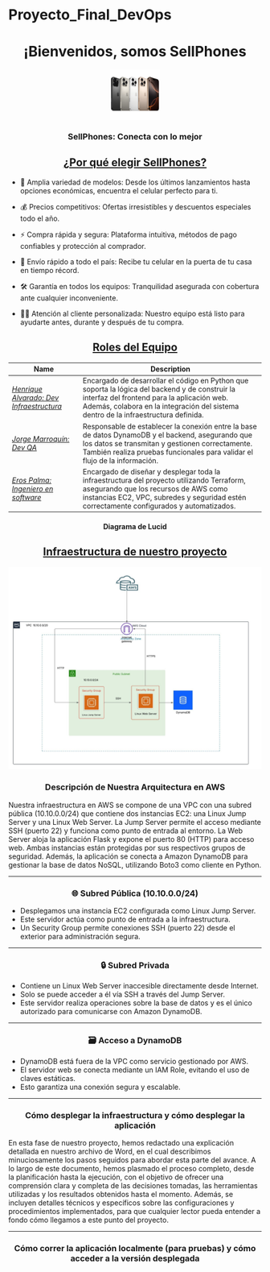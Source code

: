 # Proyecto_Final_DevOps


<h1 align="center">¡Bienvenidos, somos SellPhones</h1>
<p align="center">
<a href="" target="_blank">
  <img align="center" src="github/Sellphone.png" alt="Logo del proyecto" height="100" width="100">
</a>
</p>
<h3 align="center">SellPhones: Conecta con lo mejor</h3>
<h2 align="center"><u>¿Por qué elegir SellPhones?</u></h2>
<p align="center">

 - 📱 Amplia variedad de modelos: Desde los últimos lanzamientos hasta opciones económicas, encuentra el celular perfecto para ti.
 
 - 💰 Precios competitivos: Ofertas irresistibles y descuentos especiales todo el año.

 - ⚡ Compra rápida y segura: Plataforma intuitiva, métodos de pago confiables y protección al comprador.

 - 🚚 Envío rápido a todo el país: Recibe tu celular en la puerta de tu casa en tiempo récord.
 
 - 🛠️ Garantía en todos los equipos: Tranquilidad asegurada con cobertura ante cualquier inconveniente.

 - 👨‍💻 Atención al cliente personalizada: Nuestro equipo está listo para ayudarte antes, durante y después de tu compra.

</p>

<h2 align="center"><u>Roles del Equipo</u></h2>

| Name                  | Description                                                |
| ---------------------------------|--------------------------------------------------------------- |
| _[Henrique Alvarado: Dev Infraestructura](https://github.com/HenriqueAlvarado)_            | Encargado de desarrollar el código en Python que soporta la lógica del backend y de construir la interfaz del frontend para la aplicación web. Además, colabora en la integración del sistema dentro de la infraestructura definida.            |
| _[Jorge Marroquín: Dev QA](https://github.com/Eliuddd)_                          | Responsable de establecer la conexión entre la base de datos DynamoDB y el backend, asegurando que los datos se transmitan y gestionen correctamente. También realiza pruebas funcionales para validar el flujo de la información.     |
| _[Eros Palma: Ingeniero en software](https://github.com/erospalma)_                  | Encargado de diseñar y desplegar toda la infraestructura del proyecto utilizando Terraform, asegurando que los recursos de AWS como instancias EC2, VPC, subredes y seguridad estén correctamente configurados y automatizados. 

<h4 align="center">Diagrama de Lucid</h4>

<h2 align="center"><u>Infraestructura de nuestro proyecto</u></h2>
<p align="center">
  <img src="github/infraestructura (3).png" alt="Infraestructura del proyecto" width="600">
</p>

<h3 align="center">Descripción de Nuestra Arquitectura en AWS</h3>
<p>
  Nuestra infraestructura en AWS se compone de una VPC con una subred pública (10.10.0.0/24) que contiene dos instancias EC2: una Linux Jump Server y una Linux Web Server. La Jump Server permite el acceso mediante SSH (puerto 22) y funciona como punto de entrada al entorno. La Web Server aloja la aplicación Flask y expone el puerto 80 (HTTP) para acceso web. Ambas instancias están protegidas por sus respectivos grupos de seguridad. Además, la aplicación se conecta a Amazon DynamoDB para gestionar la base de datos NoSQL, utilizando Boto3 como cliente en Python.
</p>

<hr>

<h3 align="center">🌐 Subred Pública (10.10.0.0/24)</h3>
<ul>
  <li>Desplegamos una instancia EC2 configurada como Linux Jump Server.</li>
  <li>Este servidor actúa como punto de entrada a la infraestructura.</li>
  <li>Un Security Group permite conexiones SSH (puerto 22) desde el exterior para administración segura.</li>
</ul>

<hr>

<h3 align="center">🔒 Subred Privada</h3>
<ul>
  <li>Contiene un Linux Web Server inaccesible directamente desde Internet.</li>
  <li>Solo se puede acceder a él vía SSH a través del Jump Server.</li>
  <li>Este servidor realiza operaciones sobre la base de datos y es el único autorizado para comunicarse con Amazon DynamoDB.</li>
</ul>

<hr>

<h3 align="center">🗃️ Acceso a DynamoDB</h3>
<ul>
  <li>DynamoDB está fuera de la VPC como servicio gestionado por AWS.</li>
  <li>El servidor web se conecta mediante un IAM Role, evitando el uso de claves estáticas.</li>
  <li>Esto garantiza una conexión segura y escalable.</li>
</ul>

<hr>

<h3 align="center">Cómo desplegar la infraestructura y cómo desplegar la aplicación</h3>
<p>
  En esta fase de nuestro proyecto, hemos redactado una explicación detallada en nuestro archivo de Word, en el cual describimos minuciosamente los pasos seguidos para abordar esta parte del avance. A lo largo de este documento, hemos plasmado el proceso completo, desde la planificación hasta la ejecución, con el objetivo de ofrecer una comprensión clara y completa de las decisiones tomadas, las herramientas utilizadas y los resultados obtenidos hasta el momento. Además, se incluyen detalles técnicos y específicos sobre las configuraciones y procedimientos implementados, para que cualquier lector pueda entender a fondo cómo llegamos a este punto del proyecto.
</p>

<hr>

<h3 align="center">Cómo correr la aplicación localmente (para pruebas) y cómo acceder a la versión desplegada</h3>
<p>
